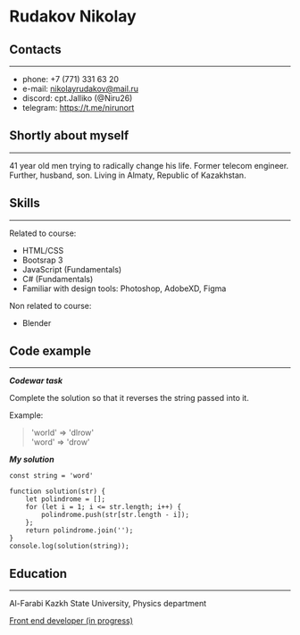 # Rudakov Nikolay

 ## Contacts
 ---

- phone: +7 (771) 331 63 20
- e-mail: nikolayrudakov@mail.ru
- discord: cpt.Jalliko (@Niru26)
- telegram: https://t.me/nirunort

## Shortly about myself
--- 
41 year old men trying to radically change his life. Former telecom engineer. Further, husband, son. Living in Almaty, Republic of Kazakhstan.

## Skills 
---- 

Related to course:
    
- HTML/CSS
- Bootsrap 3
- JavaScript (Fundamentals)
- C# (Fundamentals)
- Familiar with design tools: Photoshop, AdobeXD, Figma

Non related to course:

- Blender

## Code example
---

***Codewar task***

Complete the solution so that it reverses the string passed into it.

Example:

> 'world'  =>  'dlrow'\
> 'word'   =>  'drow'

***My solution***

```
const string = 'word'

function solution(str) {
    let polindrome = [];
    for (let i = 1; i <= str.length; i++) {
        polindrome.push(str[str.length - i]);
    };
    return polindrome.join('');
}
console.log(solution(string));
```

## Education 
---
Al-Farabi Kazkh State University, Physics department

[Front end developer (in progress)](https://skillbox.ru/)




